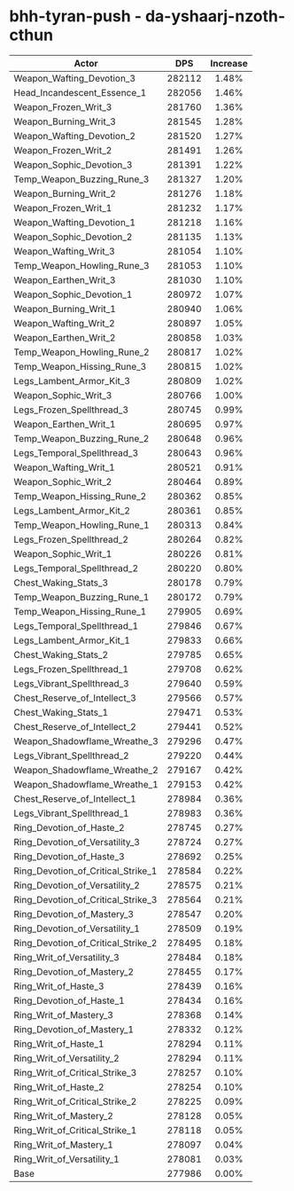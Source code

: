 # bhh-tyran-push - da-yshaarj-nzoth-cthun
| Actor | DPS | Increase |
|---|:---:|:---:|
|Weapon_Wafting_Devotion_3|282112|1.48%|
|Head_Incandescent_Essence_1|282056|1.46%|
|Weapon_Frozen_Writ_3|281760|1.36%|
|Weapon_Burning_Writ_3|281545|1.28%|
|Weapon_Wafting_Devotion_2|281520|1.27%|
|Weapon_Frozen_Writ_2|281491|1.26%|
|Weapon_Sophic_Devotion_3|281391|1.22%|
|Temp_Weapon_Buzzing_Rune_3|281327|1.20%|
|Weapon_Burning_Writ_2|281276|1.18%|
|Weapon_Frozen_Writ_1|281232|1.17%|
|Weapon_Wafting_Devotion_1|281218|1.16%|
|Weapon_Sophic_Devotion_2|281135|1.13%|
|Weapon_Wafting_Writ_3|281054|1.10%|
|Temp_Weapon_Howling_Rune_3|281053|1.10%|
|Weapon_Earthen_Writ_3|281030|1.10%|
|Weapon_Sophic_Devotion_1|280972|1.07%|
|Weapon_Burning_Writ_1|280940|1.06%|
|Weapon_Wafting_Writ_2|280897|1.05%|
|Weapon_Earthen_Writ_2|280858|1.03%|
|Temp_Weapon_Howling_Rune_2|280817|1.02%|
|Temp_Weapon_Hissing_Rune_3|280815|1.02%|
|Legs_Lambent_Armor_Kit_3|280809|1.02%|
|Weapon_Sophic_Writ_3|280766|1.00%|
|Legs_Frozen_Spellthread_3|280745|0.99%|
|Weapon_Earthen_Writ_1|280695|0.97%|
|Temp_Weapon_Buzzing_Rune_2|280648|0.96%|
|Legs_Temporal_Spellthread_3|280643|0.96%|
|Weapon_Wafting_Writ_1|280521|0.91%|
|Weapon_Sophic_Writ_2|280464|0.89%|
|Temp_Weapon_Hissing_Rune_2|280362|0.85%|
|Legs_Lambent_Armor_Kit_2|280361|0.85%|
|Temp_Weapon_Howling_Rune_1|280313|0.84%|
|Legs_Frozen_Spellthread_2|280264|0.82%|
|Weapon_Sophic_Writ_1|280226|0.81%|
|Legs_Temporal_Spellthread_2|280220|0.80%|
|Chest_Waking_Stats_3|280178|0.79%|
|Temp_Weapon_Buzzing_Rune_1|280172|0.79%|
|Temp_Weapon_Hissing_Rune_1|279905|0.69%|
|Legs_Temporal_Spellthread_1|279846|0.67%|
|Legs_Lambent_Armor_Kit_1|279833|0.66%|
|Chest_Waking_Stats_2|279785|0.65%|
|Legs_Frozen_Spellthread_1|279708|0.62%|
|Legs_Vibrant_Spellthread_3|279640|0.59%|
|Chest_Reserve_of_Intellect_3|279566|0.57%|
|Chest_Waking_Stats_1|279471|0.53%|
|Chest_Reserve_of_Intellect_2|279441|0.52%|
|Weapon_Shadowflame_Wreathe_3|279296|0.47%|
|Legs_Vibrant_Spellthread_2|279220|0.44%|
|Weapon_Shadowflame_Wreathe_2|279167|0.42%|
|Weapon_Shadowflame_Wreathe_1|279153|0.42%|
|Chest_Reserve_of_Intellect_1|278984|0.36%|
|Legs_Vibrant_Spellthread_1|278983|0.36%|
|Ring_Devotion_of_Haste_2|278745|0.27%|
|Ring_Devotion_of_Versatility_3|278724|0.27%|
|Ring_Devotion_of_Haste_3|278692|0.25%|
|Ring_Devotion_of_Critical_Strike_1|278584|0.22%|
|Ring_Devotion_of_Versatility_2|278575|0.21%|
|Ring_Devotion_of_Critical_Strike_3|278564|0.21%|
|Ring_Devotion_of_Mastery_3|278547|0.20%|
|Ring_Devotion_of_Versatility_1|278509|0.19%|
|Ring_Devotion_of_Critical_Strike_2|278495|0.18%|
|Ring_Writ_of_Versatility_3|278484|0.18%|
|Ring_Devotion_of_Mastery_2|278455|0.17%|
|Ring_Writ_of_Haste_3|278439|0.16%|
|Ring_Devotion_of_Haste_1|278434|0.16%|
|Ring_Writ_of_Mastery_3|278368|0.14%|
|Ring_Devotion_of_Mastery_1|278332|0.12%|
|Ring_Writ_of_Haste_1|278294|0.11%|
|Ring_Writ_of_Versatility_2|278294|0.11%|
|Ring_Writ_of_Critical_Strike_3|278257|0.10%|
|Ring_Writ_of_Haste_2|278254|0.10%|
|Ring_Writ_of_Critical_Strike_2|278225|0.09%|
|Ring_Writ_of_Mastery_2|278128|0.05%|
|Ring_Writ_of_Critical_Strike_1|278118|0.05%|
|Ring_Writ_of_Mastery_1|278097|0.04%|
|Ring_Writ_of_Versatility_1|278081|0.03%|
|Base|277986|0.00%|
